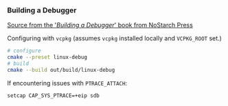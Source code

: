 ### Building a Debugger

[Source from the '_Building a Debugger_' book from NoStarch Press](https://nostarch.com/building-a-debugger)

Configuring with `vcpkg` (assumes `vcpkg` installed locally and `VCPKG_ROOT` set.)

```bash
# configure
cmake --preset linux-debug
# build
cmake --build out/build/linux-debug
```

If encountering issues with `PTRACE_ATTACH`:

```bash
setcap CAP_SYS_PTRACE=+eip sdb
```